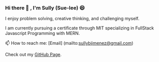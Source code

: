 ### Hi there 👋 , I'm Sully (Sue-lee) 😄

I enjoy problem solving, creative thinking, and challenging myself. 

I am currently pursuing a certificate through MIT specializing in  FullStack Javascript Programming with MERN. 

📫 How to reach me: [Email] (mailto:sullybjimenez@gmail.com)

Check out my [GitHub Page](https://sullybjimenez.github.io).

<!--
**SullyBJimenez/sullybjimenez** is a ✨ _special_ ✨ repository because its `README.md` (this file) appears on your GitHub profile.

Here are some ideas to get you started:

- 🔭 I’m currently working on ...
- 🌱 I’m currently learning ...
- 👯 I’m looking to collaborate on ...
- 🤔 I’m looking for help with ...
- 💬 Ask me about ...
- 📫 How to reach me: ...
- 😄 Pronouns: ...
- ⚡ Fun fact: ...
-->

